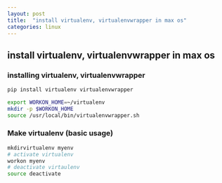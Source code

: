 ```yaml
---
layout: post
title:  "install virtualenv, virtualenvwrapper in max os"
categories: linux
---
```


## install virtualenv, virtualenvwrapper in max os

### installing virtualenv, virtualenvwrapper
```bash
pip install virtualenv virtualenvwrapper

export WORKON_HOME=~/virtualenv
mkdir -p $WORKON_HOME
source /usr/local/bin/virtualenvwrapper.sh
```

### Make virtualenv (basic usage)
```bash
mkdirvirtualenv myenv
# activate virtualenv
workon myenv
# deactivate virtaulenv
source deactivate
```
